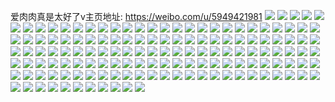 爱肉肉真是太好了v主页地址: https://weibo.com/u/5949421981 
![](https://wx4.sinaimg.cn/mw2000/006uDar3ly1h95lldkyk8j32c0340u10.jpg) 
![](https://wx4.sinaimg.cn/mw2000/006uDar3ly1h95llgqva0j32c0340npg.jpg) 
![](https://wx4.sinaimg.cn/mw2000/006uDar3ly1h95llj69s0j32bs34h4qs.jpg) 
![](https://wx4.sinaimg.cn/mw2000/006uDar3ly1h95lllp6a9j32c0340kjo.jpg) 
![](https://wx4.sinaimg.cn/mw2000/006uDar3ly1h95llagdf5j327q31qx6r.jpg) 
![](https://wx4.sinaimg.cn/mw2000/006uDar3ly1h95llo4j84j32732uf1l0.jpg) 
![](https://wx4.sinaimg.cn/mw2000/006uDar3ly1h8s5fspk5bj31wr2vohdu.jpg) 
![](https://wx4.sinaimg.cn/mw2000/006uDar3ly1h8s5fwqdxkj323x2vlnpe.jpg) 
![](https://wx4.sinaimg.cn/mw2000/006uDar3ly1h8s5fykubxj32c0308u0y.jpg) 
![](https://wx4.sinaimg.cn/mw2000/006uDar3ly1h8s5g2c5xpj32c0340hdv.jpg) 
![](https://wx4.sinaimg.cn/mw2000/006uDar3ly1h8s5hsowenj328l2z4e83.jpg) 
![](https://wx4.sinaimg.cn/mw2000/006uDar3ly1h8s5hqg5sdj32c0340b2c.jpg) 
![](https://wx4.sinaimg.cn/mw2000/006uDar3ly1h8s5hvjzdfj32c0340e84.jpg) 
![](https://wx4.sinaimg.cn/mw2000/006uDar3ly1h8s5hxndq4j321t2s7kjm.jpg) 
![](https://wx4.sinaimg.cn/mw2000/006uDar3ly1h8pyax6a9sj32c034we85.jpg) 
![](https://wx4.sinaimg.cn/mw2000/006uDar3ly1h8pyaubrlcj32c0340b2c.jpg) 
![](https://wx4.sinaimg.cn/mw2000/006uDar3ly1h8pyazqjg3j32c0350hdx.jpg) 
![](https://wx4.sinaimg.cn/mw2000/006uDar3ly1h8pyb216myj32c0340npf.jpg) 
![](https://wx4.sinaimg.cn/mw2000/006uDar3ly1h8pyb4671mj326131tqv8.jpg) 
![](https://wx4.sinaimg.cn/mw2000/006uDar3ly1h8pyb6lbxej32c0340b2c.jpg) 
![](https://wx4.sinaimg.cn/mw2000/006uDar3ly1h8pybacl52j32c0340qv8.jpg) 
![](https://wx4.sinaimg.cn/mw2000/006uDar3ly1h8k5dd4j7nj32c0340u0z.jpg) 
![](https://wx4.sinaimg.cn/mw2000/006uDar3ly1h8k5d70xyzj32c0340qv9.jpg) 
![](https://wx4.sinaimg.cn/mw2000/006uDar3ly1h8k5d4t5tfj32c0340hdx.jpg) 
![](https://wx4.sinaimg.cn/mw2000/006uDar3ly1h8k5d9tbr3j327y2ym1l0.jpg) 
![](https://wx4.sinaimg.cn/mw2000/006uDar3ly1h8d1gl47v1j31400u0kaw.jpg) 
![](https://wx4.sinaimg.cn/mw2000/006uDar3ly1h8d1gdqp5ej32c03404qt.jpg) 
![](https://wx4.sinaimg.cn/mw2000/006uDar3ly1h8d1gaiy5zj324836cnpf.jpg) 
![](https://wx4.sinaimg.cn/mw2000/006uDar3ly1h8d1gg87n9j32c0340kjp.jpg) 
![](https://wx4.sinaimg.cn/mw2000/006uDar3ly1h8d1gjkryjj31kw16ohdt.jpg) 
![](https://wx4.sinaimg.cn/mw2000/006uDar3ly1h8d1gieoqsj326g2zd1l0.jpg) 
![](https://wx4.sinaimg.cn/mw2000/006uDar3ly1h8d1gko0h4j31if14xhdt.jpg) 
![](https://wx4.sinaimg.cn/mw2000/006uDar3ly1h8brkit84gj32332x6nph.jpg) 
![](https://wx4.sinaimg.cn/mw2000/006uDar3ly1h8brkp19f6j32c0340nph.jpg) 
![](https://wx4.sinaimg.cn/mw2000/006uDar3ly1h8brklutrpj325631dx6s.jpg) 
![](https://wx4.sinaimg.cn/mw2000/006uDar3ly1h8brkrjj3zj322j2tfnpg.jpg) 
![](https://wx4.sinaimg.cn/mw2000/006uDar3ly1h84s0w2n08j32c034knpf.jpg) 
![](https://wx4.sinaimg.cn/mw2000/006uDar3ly1h84s0xp1y1j324e2odx6q.jpg) 
![](https://wx4.sinaimg.cn/mw2000/006uDar3ly1h84s11579qj32c034o7wj.jpg) 
![](https://wx4.sinaimg.cn/mw2000/006uDar3ly1h84s0zedooj320e2qchdv.jpg) 
![](https://wx4.sinaimg.cn/mw2000/006uDar3ly1h84s14cu52j326f2s6u0z.jpg) 
![](https://wx4.sinaimg.cn/mw2000/006uDar3ly1h84s16ioarj32b02ypx6s.jpg) 
![](https://wx4.sinaimg.cn/mw2000/006uDar3ly1h80g915avaj31kw16ohdt.jpg) 
![](https://wx4.sinaimg.cn/mw2000/006uDar3ly1h80g96ahlzj316o1kw12k.jpg) 
![](https://wx4.sinaimg.cn/mw2000/006uDar3ly1h80g95uq7lj31kw16oqv5.jpg) 
![](https://wx4.sinaimg.cn/mw2000/006uDar3ly1h80g925bnyj31ex16ob29.jpg) 
![](https://wx4.sinaimg.cn/mw2000/006uDar3ly1h80g94hzzbj30zk1dp4fj.jpg) 
![](https://wx4.sinaimg.cn/mw2000/006uDar3ly1h80g93a53dj31kw16okjl.jpg) 
![](https://wx4.sinaimg.cn/mw2000/006uDar3ly1h7vtx9ea4ij33402c0e83.jpg) 
![](https://wx4.sinaimg.cn/mw2000/006uDar3ly1h7vtxcgw5aj33402c0u0x.jpg) 
![](https://wx4.sinaimg.cn/mw2000/006uDar3ly1h7vtxaxol6j33402c0u0z.jpg) 
![](https://wx4.sinaimg.cn/mw2000/006uDar3ly1h7tdqixozej30wr17qwqw.jpg) 
![](https://wx4.sinaimg.cn/mw2000/006uDar3ly1h7tdqi9yz4j316o1lj1kx.jpg) 
![](https://wx4.sinaimg.cn/mw2000/006uDar3ly1h7tdqm4ioqj33402c07wj.jpg) 
![](https://wx4.sinaimg.cn/mw2000/006uDar3ly1h7obgu904ij335s23uu11.jpg) 
![](https://wx4.sinaimg.cn/mw2000/006uDar3ly1h7ne72v30kj325v2urhdv.jpg) 
![](https://wx4.sinaimg.cn/mw2000/006uDar3ly1h7ne77mdvxj32c0340qv7.jpg) 
![](https://wx4.sinaimg.cn/mw2000/006uDar3ly1h7ne741qbij32c02c0x6p.jpg) 
![](https://wx4.sinaimg.cn/mw2000/006uDar3ly1h7ne7aau2wj32462zvnpg.jpg) 
![](https://wx4.sinaimg.cn/mw2000/006uDar3ly1h7ne707tktj31o0280npd.jpg) 
![](https://wx4.sinaimg.cn/mw2000/006uDar3ly1h7ne7bcyrbj32c02c0b29.jpg) 
![](https://wx4.sinaimg.cn/mw2000/006uDar3ly1h7ne7oh1ccj32c0340e86.jpg) 
![](https://wx4.sinaimg.cn/mw2000/006uDar3ly1h7k5ljjgelj32342osu0z.jpg) 
![](https://wx4.sinaimg.cn/mw2000/006uDar3ly1h7k5lhnwdtj32662q8npe.jpg) 
![](https://wx4.sinaimg.cn/mw2000/006uDar3ly1h7k5lmetgnj326n2vhx6r.jpg) 
![](https://wx4.sinaimg.cn/mw2000/006uDar3ly1h7k5lqg430j32c0340b2c.jpg) 
![](https://wx4.sinaimg.cn/mw2000/006uDar3ly1h7k5loa3hrj32dc35skjm.jpg) 
![](https://wx4.sinaimg.cn/mw2000/006uDar3ly1h7k5lfxxm5j31yw2vc7wj.jpg) 
![](https://wx4.sinaimg.cn/mw2000/006uDar3ly1h7fnjbwvu0j33402c0u0x.jpg) 
![](https://wx4.sinaimg.cn/mw2000/006uDar3ly1h7fni46819j32c03407wh.jpg) 
![](https://wx4.sinaimg.cn/mw2000/006uDar3ly1h7fnibzdcij32c034gu0z.jpg) 
![](https://wx4.sinaimg.cn/mw2000/006uDar3ly1h7fni7gdtoj32c0340e85.jpg) 
![](https://wx4.sinaimg.cn/mw2000/006uDar3ly1h7fnifd7oxj32622w3qv7.jpg) 
![](https://wx4.sinaimg.cn/mw2000/006uDar3ly1h7fnid4nf3j31o02800z2.jpg) 
![](https://wx4.sinaimg.cn/mw2000/006uDar3ly1h7czpbnqnzj32ad2y14qs.jpg) 
![](https://wx4.sinaimg.cn/mw2000/006uDar3ly1h7czpd3at3j32c02y3tx1.jpg) 
![](https://wx4.sinaimg.cn/mw2000/006uDar3ly1h7czpjnpj9j32c0340npg.jpg) 
![](https://wx4.sinaimg.cn/mw2000/006uDar3ly1h77lupzvtjj326j2wmhdw.jpg) 
![](https://wx4.sinaimg.cn/mw2000/006uDar3ly1h77lugpgtej32c0340b29.jpg) 
![](https://wx4.sinaimg.cn/mw2000/006uDar3ly1h77luer9fwj30tu0ymh22.jpg) 
![](https://wx4.sinaimg.cn/mw2000/006uDar3ly1h77luk7d5zj32c0340nph.jpg) 
![](https://wx4.sinaimg.cn/mw2000/006uDar3ly1h77lulc0ygj33402c0kjn.jpg) 
![](https://wx4.sinaimg.cn/mw2000/006uDar3ly1h77lunorr6j33402c0e81.jpg) 
![](https://wx4.sinaimg.cn/mw2000/006uDar3ly1h77d2ltrzyj32c02vmx6r.jpg) 
![](https://wx4.sinaimg.cn/mw2000/006uDar3ly1h77d2ogn2yj32by2tre83.jpg) 
![](https://wx4.sinaimg.cn/mw2000/006uDar3ly1h77d2xxee5j32c02rh7gq.jpg) 
![](https://wx4.sinaimg.cn/mw2000/006uDar3ly1h77d334v6vj327y2rfhdv.jpg) 
![](https://wx4.sinaimg.cn/mw2000/006uDar3ly1h77hed7lvjj31o02807cx.jpg) 
![](https://wx4.sinaimg.cn/mw2000/006uDar3ly1h77heemlsdj32c03407at.jpg) 
![](https://wx4.sinaimg.cn/mw2000/006uDar3ly1h77hf2clp2j322t2t44ji.jpg) 
![](https://wx4.sinaimg.cn/mw2000/006uDar3ly1h74na9b8lej32c02x8hcq.jpg) 
![](https://wx4.sinaimg.cn/mw2000/006uDar3ly1h74na72arvj32c03407wl.jpg) 
![](https://wx4.sinaimg.cn/mw2000/006uDar3ly1h74nabg9aoj32562wykdj.jpg) 
![](https://wx4.sinaimg.cn/mw2000/006uDar3ly1h74nadw5hmj32c0340b2d.jpg) 
![](https://wx4.sinaimg.cn/mw2000/006uDar3ly1h74na4nnbmj31o02061kx.jpg) 
![](https://wx4.sinaimg.cn/mw2000/006uDar3ly1h74na3m7sij323f2txnag.jpg) 
![](https://wx4.sinaimg.cn/mw2000/006uDar3ly1h6ya906jzzj327y2qse84.jpg) 
![](https://wx4.sinaimg.cn/mw2000/006uDar3ly1h6ya8v9hhlj32c03401ky.jpg) 
![](https://wx4.sinaimg.cn/mw2000/006uDar3ly1h6ya8sn35aj32c02w6u10.jpg) 
![](https://wx4.sinaimg.cn/mw2000/006uDar3ly1h6ya8xjb6mj32bq2fq4hh.jpg) 
![](https://wx4.sinaimg.cn/mw2000/006uDar3ly1h6ya92lvq8j32c0340x6s.jpg) 
![](https://wx4.sinaimg.cn/mw2000/006uDar3ly1h6ya950yynj32c034s7ps.jpg) 
![](https://wx4.sinaimg.cn/mw2000/006uDar3ly1h6psv6rumzj32c02l6npf.jpg) 
![](https://wx4.sinaimg.cn/mw2000/006uDar3ly1h6psv9xbz0j32c02t4u0z.jpg) 
![](https://wx4.sinaimg.cn/mw2000/006uDar3ly1h6psvak8hcj30zs1bq1kx.jpg) 
![](https://wx4.sinaimg.cn/mw2000/006uDar3ly1h6psvcgmb7j32c0340hdu.jpg) 
![](https://wx4.sinaimg.cn/mw2000/006uDar3ly1h6kia7f0t6j327f2qj1kx.jpg) 
![](https://wx4.sinaimg.cn/mw2000/006uDar3ly1h6kiaadmc3j32112py7wh.jpg) 
![](https://wx4.sinaimg.cn/mw2000/006uDar3ly1h6kiae1octj326s2u3hdt.jpg) 
![](https://wx4.sinaimg.cn/mw2000/006uDar3ly1h6kiaflcm8j31sc2dvaoi.jpg) 
![](https://wx4.sinaimg.cn/mw2000/006uDar3ly1h6kiaoqihbj32by2g81kx.jpg) 
![](https://wx4.sinaimg.cn/mw2000/006uDar3ly1h6kianrx6wj32c02uhqv6.jpg) 
![](https://wx4.sinaimg.cn/mw2000/006uDar3ly1h6kiaiba4xj32c02r21kz.jpg) 
![](https://wx4.sinaimg.cn/mw2000/006uDar3ly1h6kib3g8duj32bz345qhw.jpg) 
![](https://wx4.sinaimg.cn/mw2000/006uDar3ly1h6k9vvq16sj32bz3411kz.jpg) 
![](https://wx4.sinaimg.cn/mw2000/006uDar3ly1h6k9xeb0lij320e2o81kz.jpg) 
![](https://wx4.sinaimg.cn/mw2000/006uDar3ly1h6k9xx0kkxj31zy2lehdu.jpg) 
![](https://wx4.sinaimg.cn/mw2000/006uDar3ly1h6k9ypsumpj32bz341x3u.jpg) 
![](https://wx4.sinaimg.cn/mw2000/006uDar3ly1h6k9wqe084j32c03404qs.jpg) 
![](https://wx4.sinaimg.cn/mw2000/006uDar3ly1h6julppml5j31bq0zsti9.jpg) 
![](https://wx4.sinaimg.cn/mw2000/006uDar3ly1h6bw8mhbgnj32c03411kz.jpg) 
![](https://wx4.sinaimg.cn/mw2000/006uDar3ly1h6bw8nmv0bj324j2w6e82.jpg) 
![](https://wx4.sinaimg.cn/mw2000/006uDar3ly1h6bw8oacylj30zs1bqnfa.jpg) 
![](https://wx4.sinaimg.cn/mw2000/006uDar3ly1h6bw8ksd8nj30zs1bqkfx.jpg) 
![](https://wx4.sinaimg.cn/mw2000/006uDar3ly1h6bw8oo8jhj31kk0w3tqk.jpg) 
![](https://wx4.sinaimg.cn/mw2000/006uDar3ly1h61wvxiesuj32c034pnpe.jpg) 
![](https://wx4.sinaimg.cn/mw2000/006uDar3ly1h61ww0sb6hj31o0280qv5.jpg) 
![](https://wx4.sinaimg.cn/mw2000/006uDar3ly1h61ww2f1o6j32c0340u0z.jpg) 
![](https://wx4.sinaimg.cn/mw2000/006uDar3ly1h61ww8ioedj32c034hnpe.jpg) 
![](https://wx4.sinaimg.cn/mw2000/006uDar3ly1h5zl2i5rppj32c0340e5y.jpg) 
![](https://wx4.sinaimg.cn/mw2000/006uDar3ly1h5zl2joy0ij32c0340hdv.jpg) 
![](https://wx4.sinaimg.cn/mw2000/006uDar3ly1h5zl2ex6k8j32c03401l1.jpg) 
![](https://wx4.sinaimg.cn/mw2000/006uDar3ly1h5zl2lrq5rj32c034l1ky.jpg) 
![](https://wx4.sinaimg.cn/mw2000/006uDar3ly1h5zl2mqakdj32c0355x6p.jpg) 
![](https://wx4.sinaimg.cn/mw2000/006uDar3ly1h5zl2rac5pj326c2ww7cz.jpg) 
![](https://wx4.sinaimg.cn/mw2000/006uDar3ly1h5zl2nmskej324033yu0x.jpg) 
![](https://wx4.sinaimg.cn/mw2000/006uDar3ly1h5zl2kx41aj32612w2x6p.jpg) 
![](https://wx4.sinaimg.cn/mw2000/006uDar3ly1h5zl2phvsuj320q2w0kjm.jpg) 
![](https://wx4.sinaimg.cn/mw2000/006uDar3ly1h5tsu0v9jbj32by33z7wj.jpg) 
![](https://wx4.sinaimg.cn/mw2000/006uDar3ly1h5tstw9bjgj32c0340x6q.jpg) 
![](https://wx4.sinaimg.cn/mw2000/006uDar3ly1h5tsu2qq91j30wi165qhx.jpg) 
